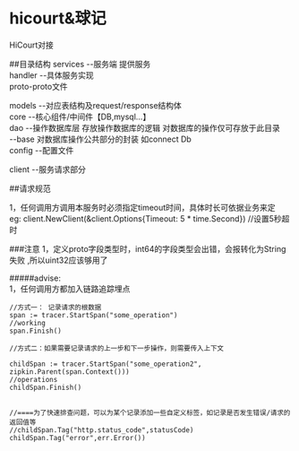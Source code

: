 # hicourt&球记

HiCourt对接

##目录结构
services --服务端 提供服务  
handler --具体服务实现  
proto-proto文件  

models --对应表结构及request/response结构体  
core --核心组件/中间件【DB,mysql...】<br/>
dao --操作数据库层 存放操作数据库的逻辑 对数据库的操作仅可存放于此目录  
--base 对数据库操作公共部分的封装 如connect Db  
config --配置文件

client --服务请求部分

##请求规范

1，任何调用方调用本服务时必须指定timeout时间，具体时长可依据业务来定  
eg: client.NewClient(&client.Options{Timeout: 5 * time.Second}) //设置5秒超时  

###注意
1，定义proto字段类型时，int64的字段类型会出错，会报转化为String失败 ,所以uint32应该够用了

#####advise:  
1，任何调用方都加入链路追踪埋点

    //方式一： 记录请求的根数据  
    span := tracer.StartSpan("some_operation")  
    //working  
    span.Finish()  

	//方式二：如果需要记录请求的上一步和下一步操作，则需要传入上下文
	
	childSpan := tracer.StartSpan("some_operation2", zipkin.Parent(span.Context()))  
	//operations
	childSpan.Finish()  


	//====为了快速排查问题，可以为某个记录添加一些自定义标签，如记录是否发生错误/请求的返回值等
	//childSpan.Tag("http.status_code",statusCode)
    childSpan.Tag("error",err.Error())





     
    

